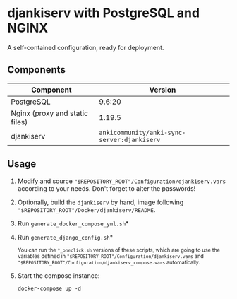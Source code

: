 # djankiserv with PostgreSQL and NGINX

A self-contained configuration, ready for deployment.

## Components

| Component                                 | Version                                       |
|-------------------------------------------|-----------------------------------------------|
| PostgreSQL                                | 9.6:20                                        |
| Nginx (proxy and static files)            | 1.19.5                                        |
| djankiserv                                | `ankicommunity/anki-sync-server:djankiserv`   |

## Usage

1. Modify and source `"$REPOSITORY_ROOT"/Configuration/djankiserv.vars` according to your needs. Don't forget to alter the passwords!
2. Optionally, build the `djankiserv` by hand, image following `"$REPOSITORY_ROOT"/Docker/djankiserv/README`.
3. Run `generate_docker_compose_yml.sh`*
4. Run `generate_django_config.sh`*
    
    <sup>You can run the `*_oneclick.sh` versions of these scripts, which are
    going to use the variables defined in
    `"$REPOSITORY_ROOT"/Configuration/djankiserv.vars` and
    `"$REPOSITORY_ROOT"/Configuration/djankiserv_compose.vars`
    automatically.</sup>

5. Start the compose instance:

    ```
    docker-compose up -d
    ```

